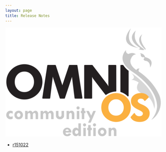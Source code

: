 ```yaml
---
layout: page
title: Release Notes
---
```

![Image](OmniOSce_logo.svg)

* [r151022](https://github.com/omniosorg/omnios-build/blob/r151022/doc/ReleaseNotes.md)
